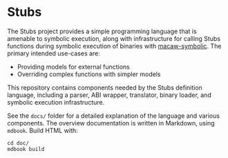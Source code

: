 # Stubs

The Stubs project provides a simple programming language that is amenable to symbolic execution, along with infrastructure for calling Stubs functions during symbolic execution of binaries with [macaw-symbolic][macaw-symbolic]. The primary intended use-cases are:

- Providing models for external functions
- Overriding complex functions with simpler models

This repository contains components needed by the Stubs definition language, including a parser, ABI wrapper, translator, binary loader, and symbolic execution infrastructure.

See the `docs/` folder for a detailed explanation of the language and various components. The overview documentation is written in Markdown, using `mdbook`. Build HTML with:

```
cd doc/
mdbook build
```

[macaw-symbolic]: https://github.com/GaloisInc/macaw/tree/master/symbolic
